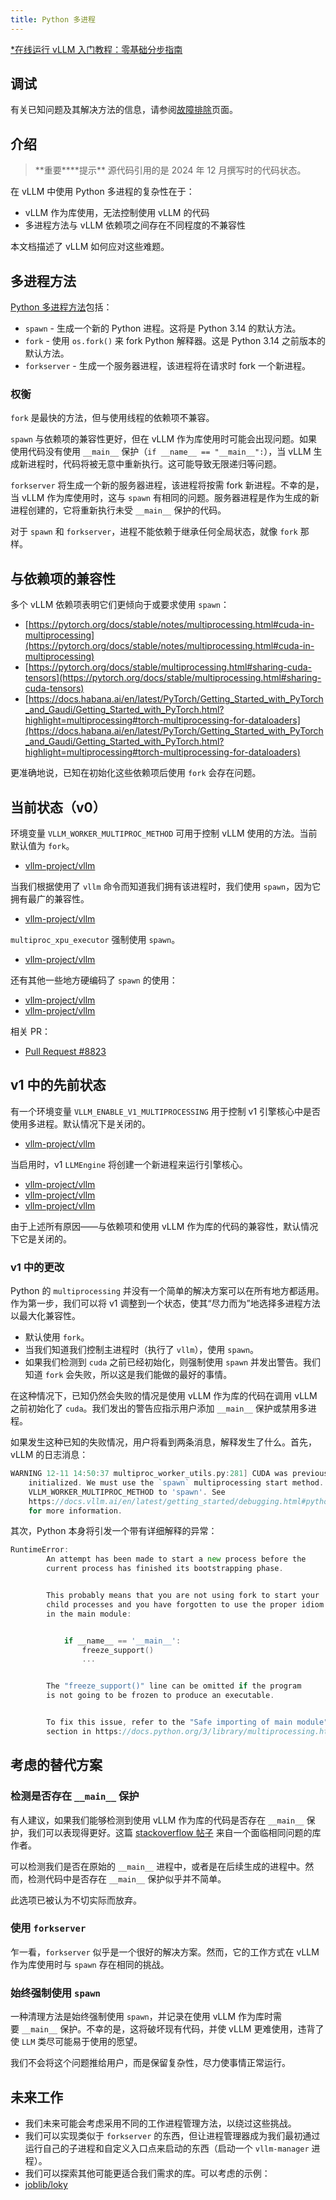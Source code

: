 ```yaml
---
title: Python 多进程
---
```


[\*在线运行 vLLM 入门教程：零基础分步指南](https://openbayes.com/console/public/tutorials/rXxb5fZFr29?utm_source=vLLM-CNdoc&utm_medium=vLLM-CNdoc-V1&utm_campaign=vLLM-CNdoc-V1-25ap)

## 调试

有关已知问题及其解决方法的信息，请参阅[故障排除](https://docs.vllm.ai/en/latest/getting_started/troubleshooting.html#troubleshooting-python-multiprocessing)页面。

## 介绍

> **重要\*\***提示\*\*
> 源代码引用的是 2024 年 12 月撰写时的代码状态。

在 vLLM 中使用 Python 多进程的复杂性在于：

- vLLM 作为库使用，无法控制使用 vLLM 的代码
- 多进程方法与 vLLM 依赖项之间存在不同程度的不兼容性

本文档描述了 vLLM 如何应对这些难题。

## 多进程方法

[Python 多进程方法](https://docs.python.org/3/library/multiprocessing.html#contexts-and-start-methods)包括：

- `spawn` - 生成一个新的 Python 进程。这将是 Python 3.14 的默认方法。
- `fork` - 使用 `os.fork()` 来 fork Python 解释器。这是 Python 3.14 之前版本的默认方法。
- `forkserver` - 生成一个服务器进程，该进程将在请求时 fork 一个新进程。

### 权衡

`fork` 是最快的方法，但与使用线程的依赖项不兼容。

`spawn` 与依赖项的兼容性更好，但在 vLLM 作为库使用时可能会出现问题。如果使用代码没有使用 `__main__` 保护（`if __name__ == "__main__":`），当 vLLM 生成新进程时，代码将被无意中重新执行。这可能导致无限递归等问题。

`forkserver` 将生成一个新的服务器进程，该进程将按需 fork 新进程。不幸的是，当 vLLM 作为库使用时，这与 `spawn` 有相同的问题。服务器进程是作为生成的新进程创建的，它将重新执行未受 `__main__` 保护的代码。

对于 `spawn` 和 `forkserver`，进程不能依赖于继承任何全局状态，就像 `fork` 那样。

## 与依赖项的兼容性

多个 vLLM 依赖项表明它们更倾向于或要求使用 `spawn`：

- [https://pytorch.org/docs/stable/notes/multiprocessing.html#cuda-in-multiprocessing](https://pytorch.org/docs/stable/notes/multiprocessing.html#cuda-in-multiprocessing)
- [https://pytorch.org/docs/stable/multiprocessing.html#sharing-cuda-tensors](https://pytorch.org/docs/stable/multiprocessing.html#sharing-cuda-tensors)
- [https://docs.habana.ai/en/latest/PyTorch/Getting_Started_with_PyTorch_and_Gaudi/Getting_Started_with_PyTorch.html?highlight=multiprocessing#torch-multiprocessing-for-dataloaders](https://docs.habana.ai/en/latest/PyTorch/Getting_Started_with_PyTorch_and_Gaudi/Getting_Started_with_PyTorch.html?highlight=multiprocessing#torch-multiprocessing-for-dataloaders)

更准确地说，已知在初始化这些依赖项后使用 `fork` 会存在问题。

## 当前状态（v0）

环境变量 `VLLM_WORKER_MULTIPROC_METHOD` 可用于控制 vLLM 使用的方法。当前默认值为 `fork`。

- [vllm-project/vllm](https://github.com/vllm-project/vllm/blob/d05f88679bedd73939251a17c3d785a354b2946c/vllm/envs.py#L339-L342)

当我们根据使用了 `vllm` 命令而知道我们拥有该进程时，我们使用 `spawn`，因为它拥有最广的兼容性。

- [vllm-project/vllm](https://github.com/vllm-project/vllm/blob/d05f88679bedd73939251a17c3d785a354b2946c/vllm/scripts.py#L123-L140)

`multiproc_xpu_executor` 强制使用 `spawn`。

- [vllm-project/vllm](https://github.com/vllm-project/vllm/blob/d05f88679bedd73939251a17c3d785a354b2946c/vllm/executor/multiproc_xpu_executor.py#L14-L18)

还有其他一些地方硬编码了 `spawn` 的使用：

- [vllm-project/vllm](https://github.com/vllm-project/vllm/blob/d05f88679bedd73939251a17c3d785a354b2946c/vllm/distributed/device_communicators/custom_all_reduce_utils.py#L135)
- [vllm-project/vllm](https://github.com/vllm-project/vllm/blob/d05f88679bedd73939251a17c3d785a354b2946c/vllm/entrypoints/openai/api_server.py#L184)

相关 PR：

- [Pull Request #8823](https://github.com/vllm-project/vllm/pull/8823#)

## v1 中的先前状态

有一个环境变量 `VLLM_ENABLE_V1_MULTIPROCESSING` 用于控制 v1 引擎核心中是否使用多进程。默认情况下是关闭的。

- [vllm-project/vllm](https://github.com/vllm-project/vllm/blob/d05f88679bedd73939251a17c3d785a354b2946c/vllm/envs.py#L452-L454)

当启用时，v1 `LLMEngine` 将创建一个新进程来运行引擎核心。

- [vllm-project/vllm](https://github.com/vllm-project/vllm/blob/d05f88679bedd73939251a17c3d785a354b2946c/vllm/v1/engine/llm_engine.py#L93-L95)
- [vllm-project/vllm](https://github.com/vllm-project/vllm/blob/d05f88679bedd73939251a17c3d785a354b2946c/vllm/v1/engine/llm_engine.py#L70-L77)
- [vllm-project/vllm](https://github.com/vllm-project/vllm/blob/d05f88679bedd73939251a17c3d785a354b2946c/vllm/v1/engine/core_client.py#L44-L45)

由于上述所有原因——与依赖项和使用 vLLM 作为库的代码的兼容性，默认情况下它是关闭的。

### v1 中的更改

Python 的 `multiprocessing` 并没有一个简单的解决方案可以在所有地方都适用。作为第一步，我们可以将 v1 调整到一个状态，使其“尽力而为”地选择多进程方法以最大化兼容性。

- 默认使用 `fork`。
- 当我们知道我们控制主进程时（执行了 `vllm`），使用 `spawn`。
- 如果我们检测到 `cuda` 之前已经初始化，则强制使用 `spawn` 并发出警告。我们知道 `fork` 会失败，所以这是我们能做的最好的事情。

在这种情况下，已知仍然会失败的情况是使用 vLLM 作为库的代码在调用 vLLM 之前初始化了 `cuda`。我们发出的警告应指示用户添加 `__main__` 保护或禁用多进程。

如果发生这种已知的失败情况，用户将看到两条消息，解释发生了什么。首先，vLLM 的日志消息：

```go
WARNING 12-11 14:50:37 multiproc_worker_utils.py:281] CUDA was previously
    initialized. We must use the `spawn` multiprocessing start method. Setting
    VLLM_WORKER_MULTIPROC_METHOD to 'spawn'. See
    https://docs.vllm.ai/en/latest/getting_started/debugging.html#python-multiprocessing
    for more information.
```

其次，Python 本身将引发一个带有详细解释的异常：

```go
RuntimeError:
        An attempt has been made to start a new process before the
        current process has finished its bootstrapping phase.


        This probably means that you are not using fork to start your
        child processes and you have forgotten to use the proper idiom
        in the main module:


            if __name__ == '__main__':
                freeze_support()
                ...


        The "freeze_support()" line can be omitted if the program
        is not going to be frozen to produce an executable.


        To fix this issue, refer to the "Safe importing of main module"
        section in https://docs.python.org/3/library/multiprocessing.html
```

## 考虑的替代方案

### 检测是否存在 `__main__` 保护

有人建议，如果我们能够检测到使用 vLLM 作为库的代码是否存在 `__main__` 保护，我们可以表现得更好。这篇 [stackoverflow 帖子](https://stackoverflow.com/questions/77220442/multiprocessing-pool-in-a-python-class-without-name-main-guard) 来自一个面临相同问题的库作者。

可以检测我们是否在原始的 `__main__` 进程中，或者是在后续生成的进程中。然而，检测代码中是否存在 `__main__` 保护似乎并不简单。

此选项已被认为不切实际而放弃。

### 使用 `forkserver`

乍一看，`forkserver` 似乎是一个很好的解决方案。然而，它的工作方式在 vLLM 作为库使用时与 `spawn` 存在相同的挑战。

### 始终强制使用 `spawn`

一种清理方法是始终强制使用 `spawn`，并记录在使用 vLLM 作为库时需要 `__main__` 保护。不幸的是，这将破坏现有代码，并使 vLLM 更难使用，违背了使 `LLM` 类尽可能易于使用的愿望。

我们不会将这个问题推给用户，而是保留复杂性，尽力使事情正常运行。

## 未来工作

- 我们未来可能会考虑采用不同的工作进程管理方法，以绕过这些挑战。
- 我们可以实现类似于 `forkserver` 的东西，但让进程管理器成为我们最初通过运行自己的子进程和自定义入口点来启动的东西（启动一个 `vllm-manager` 进程）。
- 我们可以探索其他可能更适合我们需求的库。可以考虑的示例：
- [joblib/loky](https://github.com/joblib/loky)
